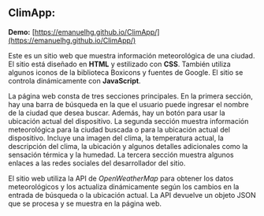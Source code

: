 ## **ClimApp:**

**Demo:** [https://emanuelhg.github.io/ClimApp/](https://emanuelhg.github.io/ClimApp/)

Este es un sitio web que muestra información meteorológica de una ciudad. El sitio está diseñado en **HTML** y estilizado con **CSS**. También utiliza algunos iconos de la biblioteca Boxicons y fuentes de Google. El sitio se controla dinámicamente con **JavaScript**.

La página web consta de tres secciones principales. En la primera sección, hay una barra de búsqueda en la que el usuario puede ingresar el nombre de la ciudad que desea buscar. Además, hay un botón para usar la ubicación actual del dispositivo. La segunda sección muestra información meteorológica para la ciudad buscada o para la ubicación actual del dispositivo. Incluye una imagen del clima, la temperatura actual, la descripción del clima, la ubicación y algunos detalles adicionales como la sensación térmica y la humedad. La tercera sección muestra algunos enlaces a las redes sociales del desarrollador del sitio.

El sitio web utiliza la API de *OpenWeatherMap* para obtener los datos meteorológicos y los actualiza dinámicamente según los cambios en la entrada de búsqueda o la ubicación actual. La API devuelve un objeto JSON que se procesa y se muestra en la página web.
 
